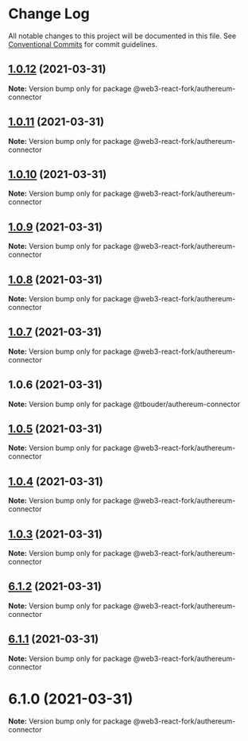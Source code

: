 # Change Log

All notable changes to this project will be documented in this file.
See [Conventional Commits](https://conventionalcommits.org) for commit guidelines.

## [1.0.12](https://github.com/TBouder/web3-react-fork/compare/@web3-react-fork/authereum-connector@1.0.11...@web3-react-fork/authereum-connector@1.0.12) (2021-03-31)

**Note:** Version bump only for package @web3-react-fork/authereum-connector





## [1.0.11](https://github.com/TBouder/web3-react-fork/compare/@web3-react-fork/authereum-connector@1.0.10...@web3-react-fork/authereum-connector@1.0.11) (2021-03-31)

**Note:** Version bump only for package @web3-react-fork/authereum-connector





## [1.0.10](https://github.com/TBouder/web3-react-fork/compare/@web3-react-fork/authereum-connector@1.0.9...@web3-react-fork/authereum-connector@1.0.10) (2021-03-31)

**Note:** Version bump only for package @web3-react-fork/authereum-connector





## [1.0.9](https://github.com/TBouder/web3-react-fork/compare/@web3-react-fork/authereum-connector@1.0.8...@web3-react-fork/authereum-connector@1.0.9) (2021-03-31)

**Note:** Version bump only for package @web3-react-fork/authereum-connector





## [1.0.8](https://github.com/TBouder/web3-react-fork/compare/@web3-react-fork/authereum-connector@1.0.7...@web3-react-fork/authereum-connector@1.0.8) (2021-03-31)

**Note:** Version bump only for package @web3-react-fork/authereum-connector





## [1.0.7](https://github.com/TBouder/web3-react-fork/compare/@web3-react-fork/authereum-connector@1.0.5...@web3-react-fork/authereum-connector@1.0.7) (2021-03-31)

**Note:** Version bump only for package @web3-react-fork/authereum-connector





## 1.0.6 (2021-03-31)

**Note:** Version bump only for package @tbouder/authereum-connector





## [1.0.5](https://github.com/TBouder/web3-react-fork/compare/@web3-react-fork/authereum-connector@1.0.4...@web3-react-fork/authereum-connector@1.0.5) (2021-03-31)

**Note:** Version bump only for package @web3-react-fork/authereum-connector





## [1.0.4](https://github.com/TBouder/web3-react-fork/compare/@web3-react-fork/authereum-connector@1.0.3...@web3-react-fork/authereum-connector@1.0.4) (2021-03-31)

**Note:** Version bump only for package @web3-react-fork/authereum-connector





## [1.0.3](https://github.com/TBouder/web3-react-fork/compare/@web3-react-fork/authereum-connector@6.1.2...@web3-react-fork/authereum-connector@1.0.3) (2021-03-31)

**Note:** Version bump only for package @web3-react-fork/authereum-connector





## [6.1.2](https://github.com/TBouder/web3-react-fork/compare/@web3-react-fork/authereum-connector@6.1.1...@web3-react-fork/authereum-connector@6.1.2) (2021-03-31)

**Note:** Version bump only for package @web3-react-fork/authereum-connector





## [6.1.1](https://github.com/TBouder/web3-react-fork/compare/@web3-react-fork/authereum-connector@6.1.0...@web3-react-fork/authereum-connector@6.1.1) (2021-03-31)

**Note:** Version bump only for package @web3-react-fork/authereum-connector





# 6.1.0 (2021-03-31)

**Note:** Version bump only for package @web3-react-fork/authereum-connector
